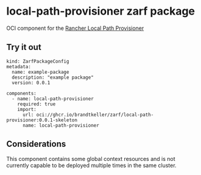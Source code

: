 # local-path-provisioner zarf package

OCI component for the [Rancher Local Path Provisioner](https://github.com/rancher/local-path-provisioner)

## Try it out

```
kind: ZarfPackageConfig
metadata:
  name: example-package
  description: "example package"
  version: 0.0.1

components:
  - name: local-path-provisioner
    required: true
    import:
      url: oci://ghcr.io/brandtkeller/zarf/local-path-provisioner:0.0.1-skeleton
      name: local-path-provisioner
```

## Considerations
This component contains some global context resources and is not currently capable to be deployed multiple times in the same cluster.